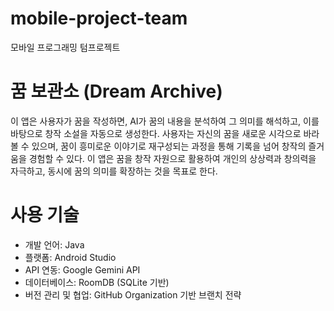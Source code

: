 # mobile-project-team
모바일 프로그래밍 텀프로젝트

# 꿈 보관소 (Dream Archive)
이 앱은 사용자가 꿈을 작성하면, AI가 꿈의 내용을 분석하여 그 의미를 해석하고, 이를 바탕으로 창작 소설을 자동으로 생성한다.
사용자는 자신의 꿈을 새로운 시각으로 바라볼 수 있으며, 꿈이 흥미로운 이야기로 재구성되는 과정을 통해 기록을 넘어 창작의 즐거움을 경험할 수 있다.
이 앱은 꿈을 창작 자원으로 활용하여 개인의 상상력과 창의력을 자극하고, 동시에 꿈의 의미를 확장하는 것을 목표로 한다.

# 사용 기술
- 개발 언어: Java
- 플랫폼: Android Studio
- API 연동: Google Gemini API
- 데이터베이스: RoomDB (SQLite 기반)
- 버전 관리 및 협업: GitHub Organization 기반 브랜치 전략
